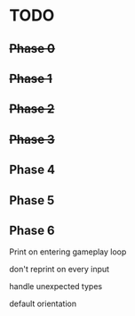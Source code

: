 # TODO

## ~~Phase 0~~

## ~~Phase 1~~

## ~~Phase 2~~

## ~~Phase 3~~

## Phase 4

## Phase 5

## Phase 6

Print on entering gameplay loop

don't reprint on every input

handle unexpected types

default orientation